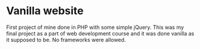 # Vanilla website

First project of mine done in PHP with some simple jQuery. This was my final project as a part of web development course and it was done vanilla as it supposed to be. No frameworks were allowed.
